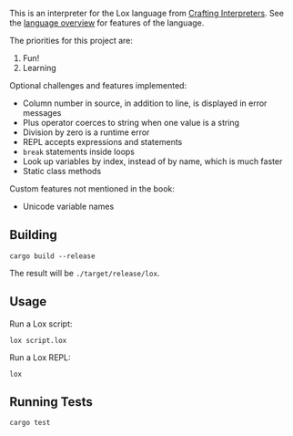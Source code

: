 This is an interpreter for the Lox language from
[Crafting Interpreters](https://www.craftinginterpreters.com/).  See the
[language overview](https://www.craftinginterpreters.com/the-lox-language.html)
for features of the language.

The priorities for this project are:

1. Fun!
2. Learning

Optional challenges and features implemented:

- Column number in source, in addition to line, is displayed in error messages
- Plus operator coerces to string when one value is a string
- Division by zero is a runtime error
- REPL accepts expressions and statements
- `break` statements inside loops
- Look up variables by index, instead of by name, which is much faster
- Static class methods

Custom features not mentioned in the book:

- Unicode variable names

## Building

```shell
cargo build --release
```

The result will be `./target/release/lox`.

## Usage

Run a Lox script:

```shell
lox script.lox
```

Run a Lox REPL:

```shell
lox
```

## Running Tests

```shell
cargo test
```
